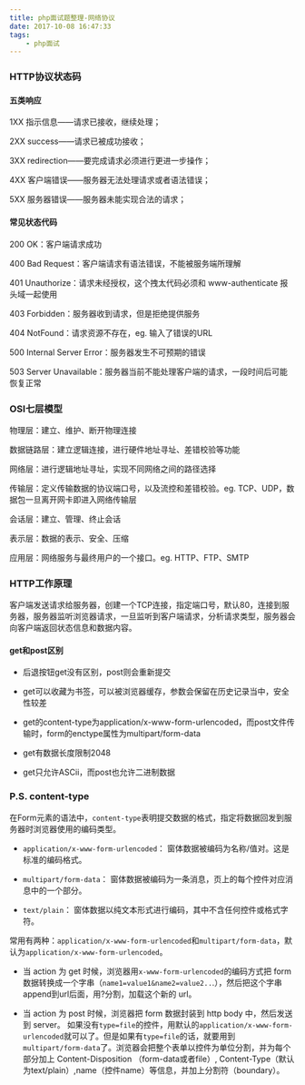 ```yaml
---
title: php面试题整理-网络协议
date: 2017-10-08 16:47:33
tags:
    - php面试
---
```

### HTTP协议状态码 ###

#### 五类响应 ####

1XX 指示信息——请求已接收，继续处理；

2XX success——请求已被成功接收；

3XX redirection——要完成请求必须进行更进一步操作；<!-- more -->

4XX 客户端错误——服务器无法处理请求或者语法错误；

5XX 服务器错误——服务器未能实现合法的请求；

#### 常见状态代码 ####

200 OK：客户端请求成功

400 Bad Request：客户端请求有语法错误，不能被服务端所理解

401 Unauthorize：请求未经授权，这个拽太代码必须和 www-authenticate 报头域一起使用

403 Forbidden：服务器收到请求，但是拒绝提供服务

404 NotFound：请求资源不存在，eg. 输入了错误的URL

500 Internal Server Error：服务器发生不可预期的错误

503 Server Unavailable：服务器当前不能处理客户端的请求，一段时间后可能恢复正常

### OSI七层模型 ###

物理层：建立、维护、断开物理连接

数据链路层：建立逻辑连接，进行硬件地址寻址、差错校验等功能

网络层：进行逻辑地址寻址，实现不同网络之间的路径选择

传输层：定义传输数据的协议端口号，以及流控和差错校验。eg. TCP、UDP，数据包一旦离开网卡即进入网络传输层

会话层：建立、管理、终止会话

表示层：数据的表示、安全、压缩

应用层：网络服务与最终用户的一个接口。eg. HTTP、FTP、SMTP

### HTTP工作原理 ###

客户端发送请求给服务器，创建一个TCP连接，指定端口号，默认80，连接到服务器，服务器监听浏览器请求，一旦监听到客户端请求，分析请求类型，服务器会向客户端返回状态信息和数据内容。

#### get和post区别 ####

- 后退按钮get没有区别，post则会重新提交

- get可以收藏为书签，可以被浏览器缓存，参数会保留在历史记录当中，安全性较差

- get的content-type为application/x-www-form-urlencoded，而post文件传输时，form的enctype属性为multipart/form-data

- get有数据长度限制2048

- get只允许ASCii，而post也允许二进制数据

### P.S. content-type ###

在Form元素的语法中，`content-type`表明提交数据的格式，指定将数据回发到服务器时浏览器使用的编码类型。 

- `application/x-www-form-urlencoded`： 窗体数据被编码为名称/值对。这是标准的编码格式。 

- `multipart/form-data`： 窗体数据被编码为一条消息，页上的每个控件对应消息中的一个部分。 

- `text/plain`： 窗体数据以纯文本形式进行编码，其中不含任何控件或格式字符。

常用有两种：`application/x-www-form-urlencoded`和`multipart/form-data`，默认为`application/x-www-form-urlencoded`。 

 - 当 action 为 get 时候，浏览器用`x-www-form-urlencoded`的编码方式把 form 数据转换成一个字串（`name1=value1&name2=value2..`.），然后把这个字串append到url后面，用?分割，加载这个新的 url。 

 - 当 action 为 post 时候，浏览器把 form 数据封装到 http body 中，然后发送到 server。 如果没有`type=file`的控件，用默认的`application/x-www-form-urlencoded`就可以了。但是如果有`type=file`的话，就要用到`multipart/form-data`了。浏览器会把整个表单以控件为单位分割，并为每个部分加上 Content-Disposition （form-data或者file）, Content-Type（默认为text/plain）,name（控件name）等信息，并加上分割符（boundary）。